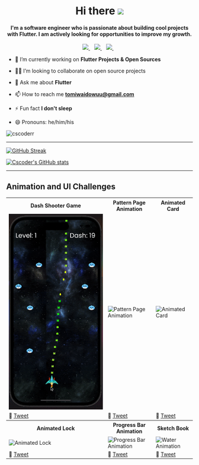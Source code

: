 <h1 align="center">Hi there <img src="https://media.giphy.com/media/hvRJCLFzcasrR4ia7z/giphy.gif" width="30px"/></h1>
<h4 align="center">I'm a software engineer who is passionate about building cool projects with Flutter. I am actively looking for opportunities to improve my growth.</h4>

<p align='center'>
<a href="https://twitter.com/cscoder_" target="_blank">
  <img src="https://img.shields.io/badge/twitter-%231DA1F2.svg?&style=for-the-badge&logo=twitter&logoColor=white" />
</a>&nbsp;&nbsp;
<a href="mailto:tomiwaidowuu@gmail.com" target="_blank">
  <img src="https://img.shields.io/badge/email-%23D14836.svg?&style=for-the-badge&logo=gmail&logoColor=white" />
</a>&nbsp;&nbsp;
<a href="https://www.linkedin.com/in/cscoder/" target="_blank">
  <img src="https://img.shields.io/badge/linkedin-%230077B5.svg?&style=for-the-badge&logo=linkedin&logoColor=white" />
</a>&nbsp;&nbsp;
</p>

- 🔭 I’m currently working on **Flutter Projects & Open Sources**

<!-- - 🌱 I’m currently learning **Swift** -->

- 🧑‍💻 I’m looking to collaborate on open source projects

- 💬 Ask me about **Flutter**

- 📫 How to reach me **tomiwaidowuu@gmail.com**

- ⚡ Fun fact **I don't sleep**

- 😄 Pronouns: he/him/his
<p align="left"> <img src="https://komarev.com/ghpvc/?username=cscoderr&label=Profile%20views&color=0e75b6&style=flat" alt="cscoderr" /> </p>
<hr>
<!-- <p align="center">
  <img src ="https://github-readme-stats.vercel.app/api?username=cscoderr&show_icons=true&locale=en" alt="cscoder">
</p> -->

[![GitHub Streak](https://streak-stats.demolab.com?user=cscoderr&theme=vue&hide_border=true)](https://git.io/streak-stats)

[![Cscoder's GitHub stats](https://github-readme-stats.vercel.app/api?username=cscoderr&count_private=true&theme=vue&hide_border=true)](https://github.com/anuraghazra/github-readme-stats)
<hr>

## Animation and UI Challenges

<table>
	<tbody width="100%">
	<tr>
			<th>Dash Shooter Game</th>	
			<th>Pattern Page Animation</th>	
			<th>Animated Card</th>
		</tr>
		<tr>
			<td>
				<img src="https://github.com/cscoderr/dash_shooter/blob/main/gif/video.gif" alt="Dash Shooter Game"></img>
			</td>
			<td>
			<img src="https://github.com/cscoderr/flutter_advance/blob/main/gifs/phone_pattern.gif" alt="Pattern Page Animation"></img>
			</td>
						<td>
			<img src="https://github.com/cscoderr/flutter_advance/blob/main/gifs/animated_card.gif" alt="Animated Card"></img>
			</td>
		</tr>
		<tr>
			<td>
				🔗 <a href="https://twitter.com/CsCoder_/status/1642139458538553344?s=20">Tweet</a>
			</td>
			<td>
				🔗 <a href="https://twitter.com/CsCoder_/status/1628715918581792769?s=20">Tweet</a>
			</td>
			<td>
				🔗 <a href="https://twitter.com/CsCoder_/status/1619207792728092672?s=20">Tweet</a>
			</td>
		</tr>
		<tr>
			<th>Animated Lock</th>	
			<th>Progress Bar Animation</th>	
			<th>Sketch Book</th>
		</tr>
		<tr>
			<td>
				<img src="https://github.com/cscoderr/flutter_advance/blob/main/gifs/animated_lock.gif" alt="Animated Lock"></img>
			</td>
			<td>
			<img src="https://github.com/cscoderr/flutter_advance/blob/main/gifs/progress_bar.gif" alt="Progress Bar Animation"></img>
			</td>
						<td>
			<img src="https://github.com/cscoderr/flutter_advance/blob/main/gifs/water_animation.gif" alt="Water Animation"></img>
			</td>
		</tr>
		<tr>
			<td>
				🔗 <a href="https://twitter.com/CsCoder_/status/1673322907483734017?s=20">Tweet</a>
			</td>
			<td>
				🔗 <a href="https://twitter.com/CsCoder_/status/1617229802217377793?s=20">Tweet</a>
			</td>
			<td>
				🔗 <a href="https://twitter.com/CsCoder_/status/1673322907483734017?s=20">Tweet</a>
			</td>
		</tr>
	</tbody>
</table>
